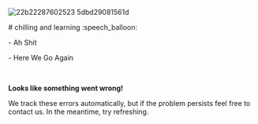 
<!-- ![programming](https://user-images.githubusercontent.com/73060136/119861850-0b1b0900-bf42-11eb-8d06-47d8121aa40f.gif)
  -->
  
![22b22287602523 5dbd29081561d](https://user-images.githubusercontent.com/73060136/126536911-d608cdc1-63d3-46ff-bab7-f791103c7110.gif)

<p># chilling and learning :speech_balloon:	</p>

<p>- Ah Shit </p>
<p>- Here We Go Again </p>

  <br>
  <p><strong>Looks like something went wrong!</strong></p>
  
  <p>We track these errors automatically, but if the problem persists feel free to contact us. In the meantime, try refreshing.</p>
  

<!---
SinsamutQ/SinsamutQ is a ✨ special ✨ repository because its `README.md` (this file) appears on your GitHub profile.
You can click the Preview link to take a look at your changes.
--->
